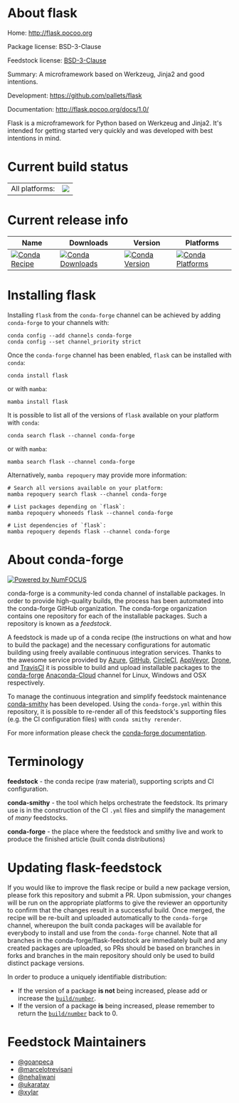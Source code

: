 About flask
===========

Home: http://flask.pocoo.org

Package license: BSD-3-Clause

Feedstock license: [BSD-3-Clause](https://github.com/conda-forge/flask-feedstock/blob/main/LICENSE.txt)

Summary: A microframework based on Werkzeug, Jinja2 and good intentions.

Development: https://github.com/pallets/flask

Documentation: http://flask.pocoo.org/docs/1.0/

Flask is a microframework for Python based on Werkzeug and Jinja2. It's
intended for getting started very quickly and was developed with best
intentions in mind.


Current build status
====================


<table><tr><td>All platforms:</td>
    <td>
      <a href="https://dev.azure.com/conda-forge/feedstock-builds/_build/latest?definitionId=2934&branchName=main">
        <img src="https://dev.azure.com/conda-forge/feedstock-builds/_apis/build/status/flask-feedstock?branchName=main">
      </a>
    </td>
  </tr>
</table>

Current release info
====================

| Name | Downloads | Version | Platforms |
| --- | --- | --- | --- |
| [![Conda Recipe](https://img.shields.io/badge/recipe-flask-green.svg)](https://anaconda.org/conda-forge/flask) | [![Conda Downloads](https://img.shields.io/conda/dn/conda-forge/flask.svg)](https://anaconda.org/conda-forge/flask) | [![Conda Version](https://img.shields.io/conda/vn/conda-forge/flask.svg)](https://anaconda.org/conda-forge/flask) | [![Conda Platforms](https://img.shields.io/conda/pn/conda-forge/flask.svg)](https://anaconda.org/conda-forge/flask) |

Installing flask
================

Installing `flask` from the `conda-forge` channel can be achieved by adding `conda-forge` to your channels with:

```
conda config --add channels conda-forge
conda config --set channel_priority strict
```

Once the `conda-forge` channel has been enabled, `flask` can be installed with `conda`:

```
conda install flask
```

or with `mamba`:

```
mamba install flask
```

It is possible to list all of the versions of `flask` available on your platform with `conda`:

```
conda search flask --channel conda-forge
```

or with `mamba`:

```
mamba search flask --channel conda-forge
```

Alternatively, `mamba repoquery` may provide more information:

```
# Search all versions available on your platform:
mamba repoquery search flask --channel conda-forge

# List packages depending on `flask`:
mamba repoquery whoneeds flask --channel conda-forge

# List dependencies of `flask`:
mamba repoquery depends flask --channel conda-forge
```


About conda-forge
=================

[![Powered by
NumFOCUS](https://img.shields.io/badge/powered%20by-NumFOCUS-orange.svg?style=flat&colorA=E1523D&colorB=007D8A)](https://numfocus.org)

conda-forge is a community-led conda channel of installable packages.
In order to provide high-quality builds, the process has been automated into the
conda-forge GitHub organization. The conda-forge organization contains one repository
for each of the installable packages. Such a repository is known as a *feedstock*.

A feedstock is made up of a conda recipe (the instructions on what and how to build
the package) and the necessary configurations for automatic building using freely
available continuous integration services. Thanks to the awesome service provided by
[Azure](https://azure.microsoft.com/en-us/services/devops/), [GitHub](https://github.com/),
[CircleCI](https://circleci.com/), [AppVeyor](https://www.appveyor.com/),
[Drone](https://cloud.drone.io/welcome), and [TravisCI](https://travis-ci.com/)
it is possible to build and upload installable packages to the
[conda-forge](https://anaconda.org/conda-forge) [Anaconda-Cloud](https://anaconda.org/)
channel for Linux, Windows and OSX respectively.

To manage the continuous integration and simplify feedstock maintenance
[conda-smithy](https://github.com/conda-forge/conda-smithy) has been developed.
Using the ``conda-forge.yml`` within this repository, it is possible to re-render all of
this feedstock's supporting files (e.g. the CI configuration files) with ``conda smithy rerender``.

For more information please check the [conda-forge documentation](https://conda-forge.org/docs/).

Terminology
===========

**feedstock** - the conda recipe (raw material), supporting scripts and CI configuration.

**conda-smithy** - the tool which helps orchestrate the feedstock.
                   Its primary use is in the construction of the CI ``.yml`` files
                   and simplify the management of *many* feedstocks.

**conda-forge** - the place where the feedstock and smithy live and work to
                  produce the finished article (built conda distributions)


Updating flask-feedstock
========================

If you would like to improve the flask recipe or build a new
package version, please fork this repository and submit a PR. Upon submission,
your changes will be run on the appropriate platforms to give the reviewer an
opportunity to confirm that the changes result in a successful build. Once
merged, the recipe will be re-built and uploaded automatically to the
`conda-forge` channel, whereupon the built conda packages will be available for
everybody to install and use from the `conda-forge` channel.
Note that all branches in the conda-forge/flask-feedstock are
immediately built and any created packages are uploaded, so PRs should be based
on branches in forks and branches in the main repository should only be used to
build distinct package versions.

In order to produce a uniquely identifiable distribution:
 * If the version of a package **is not** being increased, please add or increase
   the [``build/number``](https://docs.conda.io/projects/conda-build/en/latest/resources/define-metadata.html#build-number-and-string).
 * If the version of a package **is** being increased, please remember to return
   the [``build/number``](https://docs.conda.io/projects/conda-build/en/latest/resources/define-metadata.html#build-number-and-string)
   back to 0.

Feedstock Maintainers
=====================

* [@goanpeca](https://github.com/goanpeca/)
* [@marcelotrevisani](https://github.com/marcelotrevisani/)
* [@nehaljwani](https://github.com/nehaljwani/)
* [@ukaratay](https://github.com/ukaratay/)
* [@xylar](https://github.com/xylar/)

